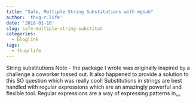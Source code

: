```yaml
---
title: "Safe, Multiple String Substitutions with mgsub"
author: 'thug-r.life'
date: '2018-01-10'
slug: safe-multiple-string-substitut
categories:
  - bloglink
tags:
  - thugrlife
---
```


String substitutions Note - the package I wrote was originally inspired by a challenge a coworker tossed out. It also happened to provide a solution to this SO question which was really cool! Substitutions in strings are best handled with regular expressions which are an amazingly powerful and flexible tool. Regular expressions are a way of expressing patterns in[... <i class="fas fa-external-link-alt"></i>](http://thug-r.life/post/2018-01-10-safe-multiple-string-substitutions/)

